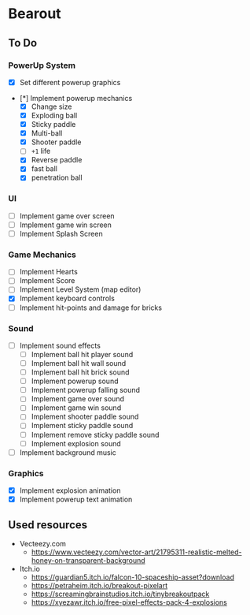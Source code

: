 # Bearout


## To Do

### PowerUp System

- [x] Set different powerup graphics
- [*] Implement powerup mechanics
    - [x] Change size
    - [x] Exploding ball
    - [x] Sticky paddle
    - [x] Multi-ball
    - [x] Shooter paddle
    - [ ] `+1` life
    - [x] Reverse paddle
    - [x] fast ball
    - [x] penetration ball

### UI

- [ ] Implement game over screen
- [ ] Implement game win screen
- [ ] Implement Splash Screen

### Game Mechanics

- [ ] Implement Hearts
- [ ] Implement Score
- [ ] Implement Level System (map editor)
- [x] Implement keyboard controls
- [ ] Implement hit-points and damage for bricks

### Sound

- [ ] Implement sound effects
    - [ ] Implement ball hit player sound
    - [ ] Implement ball hit wall sound
    - [ ] Implement ball hit brick sound
    - [ ] Implement powerup sound
    - [ ] Implement powerup falling sound
    - [ ] Implement game over sound
    - [ ] Implement game win sound
    - [ ] Implement shooter paddle sound
    - [ ] Implement sticky paddle sound
    - [ ] Implement remove sticky paddle sound
    - [ ] Implement explosion sound
- [ ] Implement background music

### Graphics

- [x] Implement explosion animation
- [x] Implement powerup text animation

## Used resources

- Vecteezy.com
    - https://www.vecteezy.com/vector-art/21795311-realistic-melted-honey-on-transparent-background
- Itch.io
    - https://guardian5.itch.io/falcon-10-spaceship-asset?download
    - https://petraheim.itch.io/breakout-pixelart
    - https://screamingbrainstudios.itch.io/tinybreakoutpack
    - https://xyezawr.itch.io/free-pixel-effects-pack-4-explosions
